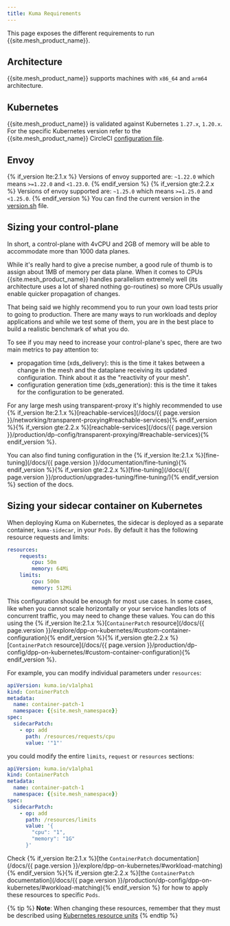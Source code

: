 ```yaml
---
title: Kuma Requirements
---
```


This page exposes the different requirements to run {{site.mesh_product_name}}.

## Architecture

{{site.mesh_product_name}} supports machines with `x86_64` and `arm64` architecture. 

## Kubernetes

{{site.mesh_product_name}} is validated against Kubernetes `1.27.x`, `1.20.x`. For the specific Kubernetes version refer to the {{site.mesh_product_name}} CircleCI [configuration file](https://github.com/kumahq/kuma/blob/master/.circleci/config.yml).

## Envoy

{% if_version lte:2.1.x %}
Versions of envoy supported are: `~1.22.0` which means `>=1.22.0` and `<1.23.0`.
{% endif_version %}
{% if_version gte:2.2.x %}
Versions of envoy supported are: `~1.25.0` which means `>=1.25.0` and `<1.25.0`.
{% endif_version %}
You can find the current version in the [version.sh](https://github.com/kumahq/kuma/blob/master/tools/releases/version.sh#L11) file.

## Sizing your control-plane

In short, a control-plane with 4vCPU and 2GB of memory will be able to accommodate more than 1000 data planes.

While it's really hard to give a precise number, a good rule of thumb is to assign about 1MB of memory per data plane.
When it comes to CPUs {{site.mesh_product_name}} handles parallelism extremely well (its architecture uses a lot of shared nothing go-routines) so more CPUs usually enable quicker propagation of changes.

That being said we highly recommend you to run your own load tests prior to going to production.
There are many ways to run workloads and deploy applications and while we test some of them, you are in the best place to build a realistic benchmark of what you do.

To see if you may need to increase your control-plane's spec, there are two main metrics to pay attention to:

- propagation time (xds_delivery): this is the time it takes between a change in the mesh and the dataplane receiving its updated configuration. Think about it as the "reactivity of your mesh".
- configuration generation time (xds_generation): this is the time it takes for the configuration to be generated.

For any large mesh using transparent-proxy it's highly recommended to use {% if_version lte:2.1.x %}[reachable-services](/docs/{{ page.version }}/networking/transparent-proxying#reachable-services){% endif_version %}{% if_version gte:2.2.x %}[reachable-services](/docs/{{ page.version }}/production/dp-config/transparent-proxying/#reachable-services){% endif_version %}.

You can also find tuning configuration in the {% if_version lte:2.1.x %}[fine-tuning](/docs/{{ page.version }}/documentation/fine-tuning){% endif_version %}{% if_version gte:2.2.x %}[fine-tuning](/docs/{{ page.version }}/production/upgrades-tuning/fine-tuning/){% endif_version %} section of the docs.

## Sizing your sidecar container on Kubernetes

When deploying Kuma on Kubernetes, the sidecar is deployed as a separate container, `kuma-sidecar`, in your `Pods`. By default it has the following resource requests and limits:

```yaml
resources:
    requests:
        cpu: 50m
        memory: 64Mi
    limits:
        cpu: 500m
        memory: 512Mi
```

This configuration should be enough for most use cases. In some cases, like when you cannot scale horizontally or your service handles lots of concurrent traffic, you may need to change these values. You can do this using the {% if_version lte:2.1.x %}[`ContainerPatch` resource](/docs/{{ page.version }}/explore/dpp-on-kubernetes/#custom-container-configuration){% endif_version %}{% if_version gte:2.2.x %}[`ContainerPatch` resource](/docs/{{ page.version }}/production/dp-config/dpp-on-kubernetes/#custom-container-configuration){% endif_version %}. 

For example, you can modify individual parameters under `resources`:

```yaml
apiVersion: kuma.io/v1alpha1
kind: ContainerPatch
metadata:
  name: container-patch-1
  namespace: {{site.mesh_namespace}}
spec:
  sidecarPatch:
    - op: add
      path: /resources/requests/cpu
      value: '"1"'
```

you could modify the entire `limits`, `request` or `resources` sections:

```yaml
apiVersion: kuma.io/v1alpha1
kind: ContainerPatch
metadata:
  name: container-patch-1
  namespace: {{site.mesh_namespace}}
spec:
  sidecarPatch:
    - op: add
      path: /resources/limits
      value: '{
        "cpu": "1",
        "memory": "1G"
      }'
```

Check {% if_version lte:2.1.x %}[the `ContainerPatch` documentation](/docs/{{ page.version }}/explore/dpp-on-kubernetes/#workload-matching){% endif_version %}{% if_version gte:2.2.x %}[the `ContainerPatch` documentation](/docs/{{ page.version }}/production/dp-config/dpp-on-kubernetes/#workload-matching){% endif_version %} for how to apply these resources to specific `Pods`.

{% tip %}
**Note**: When changing these resources, remember that they must be described using [Kubernetes resource units](https://kubernetes.io/docs/concepts/configuration/manage-resources-containers/#resource-units-in-kubernetes)
{% endtip %} 

